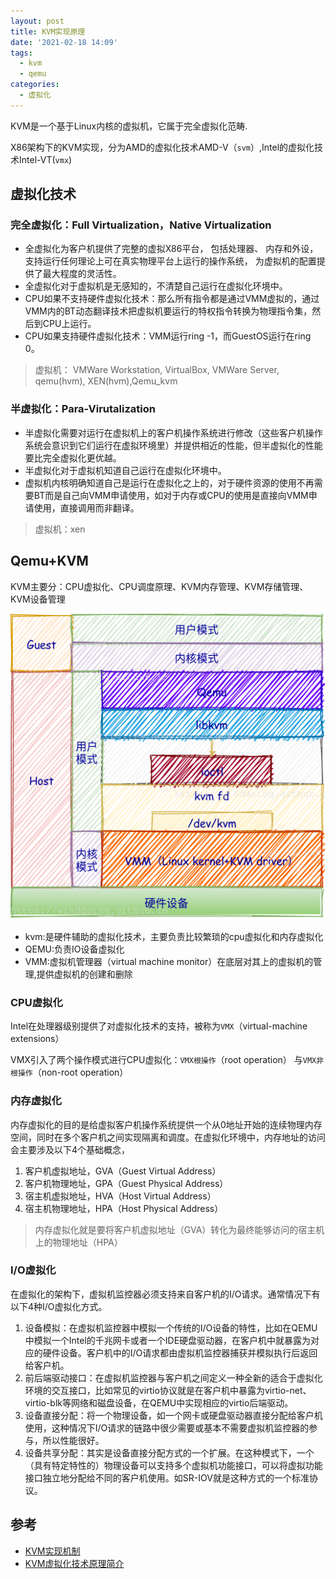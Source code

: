 ```yaml
---
layout: post
title: KVM实现原理
date: '2021-02-18 14:09'
tags:
  - kvm
  - qemu
categories:
  - 虚拟化
---
```


KVM是一个基于Linux内核的虚拟机，它属于完全虚拟化范畴.

X86架构下的KVM实现，分为AMD的虚拟化技术AMD-V（`svm`）,Intel的虚拟化技术Intel-VT(`vmx`)

<!--more-->

## 虚拟化技术

### 完全虚拟化：Full Virtualization，Native Virtualization

- 全虚拟化为客户机提供了完整的虚拟X86平台， 包括处理器、 内存和外设， 支持运行任何理论上可在真实物理平台上运行的操作系统， 为虚拟机的配置提供了最大程度的灵活性。
- 全虚拟化对于虚拟机是无感知的，不清楚自己运行在虚拟化环境中。
- CPU如果不支持硬件虚拟化技术：那么所有指令都是通过VMM虚拟的，通过VMM内的BT动态翻译技术把虚拟机要运行的特权指令转换为物理指令集，然后到CPU上运行。
- CPU如果支持硬件虚拟化技术：VMM运行ring -1，而GuestOS运行在ring 0。

> 虚拟机： VMWare Workstation, VirtualBox, VMWare Server, qemu(hvm), XEN(hvm),Qemu_kvm

### 半虚拟化：Para-Virutalization

- 半虚拟化需要对运行在虚拟机上的客户机操作系统进行修改（这些客户机操作系统会意识到它们运行在虚拟环境里）并提供相近的性能，但半虚拟化的性能要比完全虚拟化更优越。
- 半虚拟化对于虚拟机知道自己运行在虚拟化环境中。
- 虚拟机内核明确知道自己是运行在虚拟化之上的，对于硬件资源的使用不再需要BT而是自己向VMM申请使用，如对于内存或CPU的使用是直接向VMM申请使用，直接调用而非翻译。

> 虚拟机：xen

## Qemu+KVM

KVM主要分：CPU虚拟化、CPU调度原理、KVM内存管理、KVM存储管理、KVM设备管理

![qemu_kvm](/images/2021/03/qemu_kvm.png)

- kvm:是硬件辅助的虚拟化技术，主要负责比较繁琐的cpu虚拟化和内存虚拟化
- QEMU:负责IO设备虚拟化
- VMM:虚拟机管理器（virtual machine monitor）在底层对其上的虚拟机的管理,提供虚拟机的创建和删除

### CPU虚拟化

Intel在处理器级别提供了对虚拟化技术的支持，被称为`VMX`（virtual-machine extensions）

VMX引入了两个操作模式进行CPU虚拟化：`VMX根操作`（root operation） 与`VMX非根操作`（non-root operation）

### 内存虚拟化

内存虚拟化的目的是给虚拟客户机操作系统提供一个从0地址开始的连续物理内存空间，同时在多个客户机之间实现隔离和调度。在虚拟化环境中，内存地址的访问会主要涉及以下4个基础概念，
1. 客户机虚拟地址，GVA（Guest Virtual Address）
2. 客户机物理地址，GPA（Guest Physical Address）
3. 宿主机虚拟地址，HVA（Host Virtual Address）
4. 宿主机物理地址，HPA（Host Physical Address）

> 内存虚拟化就是要将客户机虚拟地址（GVA）转化为最终能够访问的宿主机上的物理地址（HPA）


### I/O虚拟化

在虚拟化的架构下，虚拟机监控器必须支持来自客户机的I/O请求。通常情况下有以下4种I/O虚拟化方式。

1. 设备模拟：在虚拟机监控器中模拟一个传统的I/O设备的特性，比如在QEMU中模拟一个Intel的千兆网卡或者一个IDE硬盘驱动器，在客户机中就暴露为对应的硬件设备。客户机中的I/O请求都由虚拟机监控器捕获并模拟执行后返回给客户机。
2. 前后端驱动接口：在虚拟机监控器与客户机之间定义一种全新的适合于虚拟化环境的交互接口，比如常见的virtio协议就是在客户机中暴露为virtio-net、virtio-blk等网络和磁盘设备，在QEMU中实现相应的virtio后端驱动。
3. 设备直接分配：将一个物理设备，如一个网卡或硬盘驱动器直接分配给客户机使用，这种情况下I/O请求的链路中很少需要或基本不需要虚拟机监控器的参与，所以性能很好。
4. 设备共享分配：其实是设备直接分配方式的一个扩展。在这种模式下，一个（具有特定特性的）物理设备可以支持多个虚拟机功能接口，可以将虚拟功能接口独立地分配给不同的客户机使用。如SR-IOV就是这种方式的一个标准协议。

## 参考

- [KVM实现机制](https://blog.csdn.net/yearn520/article/details/6461047)
- [KVM虚拟化技术原理简介](https://blog.csdn.net/Ghostpant/article/details/110825472)
